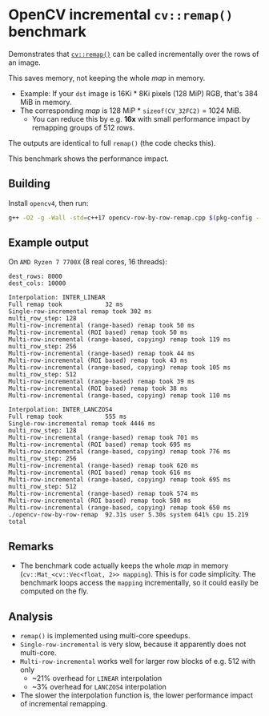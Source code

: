 # OpenCV incremental `cv::remap()` benchmark

Demonstrates that [`cv::remap()`](https://docs.opencv.org/4.11.0/da/d54/group__imgproc__transform.html#gab75ef31ce5cdfb5c44b6da5f3b908ea4) can be called incrementally over the rows of an image.

This saves memory, not keeping the whole _map_ in memory.

* Example: If your `dst` image is 16Ki * 8Ki pixels (128 MiP) RGB, that's 384 MiB in memory.
* The corresponding _map_ is 128 MiP * `sizeof(CV_32FC2)` = 1024 MiB.
  * You can reduce this by e.g. **16x** with small performance impact by remapping groups of 512 rows.

The outputs are identical to full `remap()` (the code checks this).

This benchmark shows the performance impact.


## Building

Install `opencv4`, then run:

```sh
g++ -O2 -g -Wall -std=c++17 opencv-row-by-row-remap.cpp $(pkg-config --cflags --libs opencv4 eigen3) -o opencv-row-by-row-remap && ./opencv-row-by-row-remap
```


## Example output

On `AMD Ryzen 7 7700X` (8 real cores, 16 threads):

```
dest_rows: 8000
dest_cols: 10000

Interpolation: INTER_LINEAR
Full remap took            32 ms
Single-row-incremental remap took 302 ms
multi_row_step: 128
Multi-row-incremental (range-based) remap took 50 ms
Multi-row-incremental (ROI based) remap took 50 ms
Multi-row-incremental (range-based, copying) remap took 119 ms
multi_row_step: 256
Multi-row-incremental (range-based) remap took 44 ms
Multi-row-incremental (ROI based) remap took 43 ms
Multi-row-incremental (range-based, copying) remap took 105 ms
multi_row_step: 512
Multi-row-incremental (range-based) remap took 39 ms
Multi-row-incremental (ROI based) remap took 38 ms
Multi-row-incremental (range-based, copying) remap took 110 ms

Interpolation: INTER_LANCZOS4
Full remap took            555 ms
Single-row-incremental remap took 4446 ms
multi_row_step: 128
Multi-row-incremental (range-based) remap took 701 ms
Multi-row-incremental (ROI based) remap took 695 ms
Multi-row-incremental (range-based, copying) remap took 776 ms
multi_row_step: 256
Multi-row-incremental (range-based) remap took 620 ms
Multi-row-incremental (ROI based) remap took 616 ms
Multi-row-incremental (range-based, copying) remap took 695 ms
multi_row_step: 512
Multi-row-incremental (range-based) remap took 574 ms
Multi-row-incremental (ROI based) remap took 580 ms
Multi-row-incremental (range-based, copying) remap took 650 ms
./opencv-row-by-row-remap  92.31s user 5.30s system 641% cpu 15.219 total
```


## Remarks

* The benchmark code actually keeps the whole _map_ in memory (`cv::Mat_<cv::Vec<float, 2>> mapping`).
  This is for code simplicity.
  The benchmark loops access the `mapping` incrementally, so it could easily be computed on the fly.


## Analysis

* `remap()` is implemented using multi-core speedups.
* `Single-row-incremental` is very slow, because it apparently does not multi-core.
* `Multi-row-incremental` works well for larger row blocks of e.g. 512 with only
  * ~21% overhead for `LINEAR` interpolation
  * ~3% overhead for `LANCZOS4` interpolation
* The slower the interpolation function is, the lower performance impact of incremental remapping.
